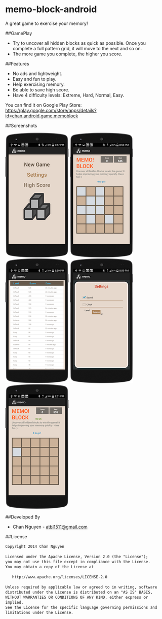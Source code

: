 memo-block-android
============

A great game to exercise your memory!

##GamePlay
* Try to uncover all hidden blocks as quick as possible. Once you complete a full pattern grid, it will move to the next and so on.
* The more game you complete, the higher you score.

##Features

* No ads and lightweight.
* Easy and fun to play.
* Help exercising memory.
* Be able to save high score.
* Have 4 difficulty levels: Extreme, Hard, Normal, Easy.

You can find it on Google Play Store:
https://play.google.com/store/apps/details?id=chan.android.game.memoblock

##Screenshots

<img src="https://raw.githubusercontent.com/channguyen/memo-block-android/master/playstore/one.png">
<img src="https://raw.githubusercontent.com/channguyen/memo-block-android/master/playstore/two.png">
<img src="https://raw.githubusercontent.com/channguyen/memo-block-android/master/playstore/three.png">
<img src="https://raw.githubusercontent.com/channguyen/memo-block-android/master/playstore/four.png">
<img src="https://raw.githubusercontent.com/channguyen/memo-block-android/master/playstore/five.png">


##Developed By

* Chan Nguyen - <atbl1511@gmail.com>



##License


    Copyright 2014 Chan Nguyen

    Licensed under the Apache License, Version 2.0 (the "License");
    you may not use this file except in compliance with the License.
    You may obtain a copy of the License at

       http://www.apache.org/licenses/LICENSE-2.0

    Unless required by applicable law or agreed to in writing, software
    distributed under the License is distributed on an "AS IS" BASIS,
    WITHOUT WARRANTIES OR CONDITIONS OF ANY KIND, either express or implied.
    See the License for the specific language governing permissions and
    limitations under the License.
